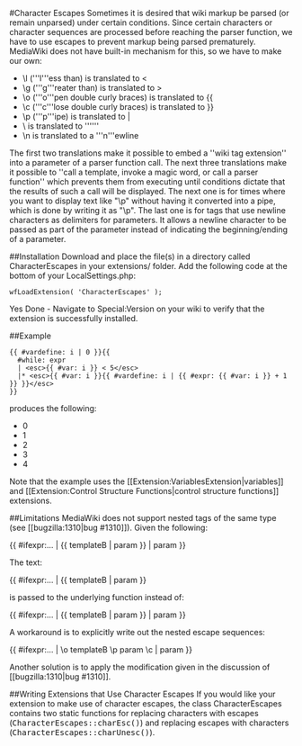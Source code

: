 #Character Escapes
Sometimes it is desired that wiki markup be parsed (or remain unparsed) under certain conditions.  Since certain characters or character sequences are processed before reaching the parser function, we have to use escapes to prevent markup being parsed prematurely.  MediaWiki does not have built-in mechanism for this, so we have to make our own:

* \l ('''l'''ess than) is translated to &lt;
* \g ('''g'''reater than) is translated to &gt;
* \o ('''o'''pen double curly braces) is translated to {<nowiki/>{
* \c ('''c'''lose double curly braces) is translated to }<nowiki/>}
* \p ('''p'''ipe) is translated to |
* \\ is translated to '''\'''
* \n is translated to a '''n'''ewline

The first two translations make it possible to embed a ''wiki tag extension'' into a parameter of a parser function call. The next three translations make it possible to ''call a template, invoke a magic word, or call a parser function'' which prevents them from executing until conditions dictate that the results of such a call will be displayed.  The next one is for times where you want to display text like "\p" without having it converted into a pipe, which is done by writing it as "\\p".  The last one is for tags that use newline characters as delimiters for parameters.  It allows a newline character to be passed as part of the parameter instead of indicating the beginning/ending of a parameter.

##Installation
Download and place the file(s) in a directory called CharacterEscapes in your extensions/ folder.
Add the following code at the bottom of your LocalSettings.php:

	wfLoadExtension( 'CharacterEscapes' );

Yes Done - Navigate to Special:Version on your wiki to verify that the extension is successfully installed.


##Example
```
{{ #vardefine: i | 0 }}{{
  #while: expr
  | <esc>{{ #var: i }} < 5</esc>
  |* <esc>{{ #var: i }}{{ #vardefine: i | {{ #expr: {{ #var: i }} + 1 }} }}</esc>
}}
```

produces the following:

* 0
* 1
* 2
* 3
* 4

Note that the example uses the [[Extension:VariablesExtension|variables]] and [[Extension:Control Structure Functions|control structure functions]] extensions.

##Limitations
MediaWiki does not support nested tags of the same type (see [[bugzilla:1310|bug #1310]]).  Given the following:

 <nowiki><esc>{{ #ifexpr:... | <esc>{{ templateB | param }}</esc> | param }}</esc></nowiki>

The text:

 <nowiki>{{ #ifexpr:... | <esc>{{ templateB | param }}</nowiki>

is passed to the underlying function instead of:

 <nowiki>{{ #ifexpr:... | <esc>{{ templateB | param }}</esc> | param }}</nowiki>

A workaround is to explicitly write out the nested escape sequences:

 <nowiki><esc>{{ #ifexpr:... | \o templateB \p param \c | param }}</esc></nowiki>

Another solution is to apply the modification given in the discussion of [[bugzilla:1310|bug #1310]].

##Writing Extensions that Use Character Escapes
If you would like your extension to make use of character escapes, the class CharacterEscapes contains two static functions for replacing characters with escapes (<tt>CharacterEscapes::charEsc()</tt>) and replacing escapes with characters (<tt>CharacterEscapes::charUnesc()</tt>).